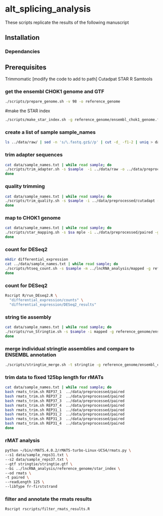 # alt_splicing_analysis

These scripts replicate the results of the following manuscript

## Installation

### Dependancies




## Prerequisites
Trimmomatic [modify the code to add to path]
Cutadpat
STAR
R
Samtools

### get the ensembl CHOK1 genome and GTF
```bash
./scripts/prepare_genome.sh -v 98 -o reference_genome
```
#make the STAR index

```bash
./scripts/make_star_index.sh -g reference_genome/ensembl_chok1_genome.fa -a reference_genome/ensembl_chok1_genome.gtf -p 32 -d reference_genome
```

### create a list of sample sample_names
```bash
ls ../data/raw/ | sed -n 's/\.fastq.gz$//p' | cut -d_ -f1-2 | uniq > data/sample_names.txt
```

### trim adapter sequences
```bash
cat data/sample_names.txt | while read sample; do
./scripts/trim_adapter.sh -s $sample  -i ../data/raw -o ../data/preprocessed/cutadapt&
done
```

### quality trimming
```bash
cat data/sample_names.txt | while read sample; do
./scripts/trim_quality.sh -s $sample -i ../data/preprocessed/cutadapt -o../data/preprocessed
done
```

### map to CHOK1 genome
```bash
cat data/sample_names.txt | while read sample; do
./scripts/star_mapping.sh -s $sa mple -i ../data/preprocessed/paired -g reference_genome/star_index -o mapped -p 32
done
```

### count for DESeq2
```bash
mkdir differential_expression
cat ../data/sample_names.txt | while read sample; do
./scripts/htseq_count.sh -s $sample -m ../lncRNA_analysis/mapped -g reference_genome/ensembl_chok1_genome.gtf -o differential_expression/counts&
done
```

### count for DESeq2
```bash
Rscript R/run_DEseq2.R \
  "differential_expression/counts" \
  "differential_expression/DESeq2_results"
```

### string tie assembly
```bash
cat data/sample_names.txt | while read sample; do
./scripts/run_Stringtie.sh -s $sample -i mapped -g reference_genome/ensembl_chok1_genome.gtf -o stringtie -p 32
done
```

### merge individual stringtie assemblies and compare to ENSEMBL annotation
```bash
./scripts/stringtie_merge.sh -t stringtie -g reference_genome/ensembl_chok1_genome.gtf
```



### trim data to fixed 125bp length for rMATs
```bash
cat data/sample_names.txt | while read sample; do
bash rmats_trim.sh REP37_1  ../data/preprocessed/paired
bash rmats_trim.sh REP37_2  ../data/preprocessed/paired
bash rmats_trim.sh REP37_3  ../data/preprocessed/paired
bash rmats_trim.sh REP37_4  ../data/preprocessed/paired
bash rmats_trim.sh REP31_1  ../data/preprocessed/paired
bash rmats_trim.sh REP31_2  ../data/preprocessed/paired
bash rmats_trim.sh REP31_3  ../data/preprocessed/paired
bash rmats_trim.sh REP31_4  ../data/preprocessed/paired
done
```


### rMAT analysis
```bash
python ~/bin/rMATS.4.0.2/rMATS-turbo-Linux-UCS4/rmats.py \
--s1 data/sample_reps31.txt \
--s2 data/sample_reps37.txt \
--gtf stringtie/stringtie.gtf \
--bi ../lncRNA_analysis/reference_genome/star_index \
--od rmats \
-t paired \
--readLength 125 \
--libType fr-firststrand
```



### filter and annotate the rmats results
```bash
Rscript rscripts/filter_rmats_results.R
```
